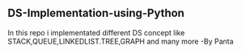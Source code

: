 ## DS-Implementation-using-Python
In this repo  i  implementated different DS concept like STACK,QUEUE,LINKEDLIST.TREE,GRAPH and many more
 -By Panta
